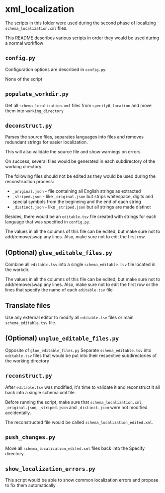# xml_localization
The scripts in this folder were used during the second phase of localizing
`schema_localization.xml` files.

This README describes various scripts in order they would be used during
a normal workflow

## `config.py`
Configuration options are described in `config.py`.

None of the script

## `populate_workdir.py`
Get all `schema_localization.xml` files from `specify6_location` and move
them into `working_directory`

## `deconstruct.py`
Parses the source files, separates languages into files and removes
redundant strings for easier localization.

This will also validate the source file and show warnings on errors.

On success, several files would be generated in each subdirectory of the
working directory.

The following files should not be edited as they would be used during the
reconstruction process:
  - `_original.json` - file containing all English strings as extracted
  - `_striped.json` - like `_original.json` but strips whitespace, digits
    and special symbols from the beginning and the end of each string
  - `_distinct.json` - like `_striped.json` but all strings are made
    distinct
 
Besides, there would be an `editable.tsv` file created with strings for
each language that was specified in `config.py`.

The values in all the columns of this file can be edited, but
make sure not to add/remove/swap any lines. Also, make sure not to edit
the first row

## (Optional) `glue_editable_files.py`
Combine all `editable.tsv` into a single `schema_editable.tsv` file
located in the workdir.

The values in all the columns of this file can be edited, but
make sure not to add/remove/swap any lines. Also, make sure not to edit
the first row or the lines that specify the name of each
`editable.tsv` file

## Translate files
Use any external editor to modify all `editable.tsv` files or
main `schema_editable.tsv` file.

## (Optional) `unglue_editable_files.py`
Opposite of `glue_editable_files.py`
Separate `schema_editable.tsv` into `editable.tsv` files that would be
put into their respective subdirectories of the working directory

## `reconstruct.py`
After `editable.tsv` was modified, it's time to validate it and
reconstruct it all back into a single schema xml file.

Before running the script, make sure that `schema_localization.xml`,
`_original.json`, `_striped.json` and `_distinct.json` were not modified
accidentally.

The reconstructed file would be called `schema_localization_edited.xml`.

## `push_changes.py`
Move all `schema_localization_edited.xml` files back into the Specify
directory.

## `show_localization_errors.py`
This script would be able to show common localization errors and propose
to fix them automatically

